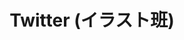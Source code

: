 ---
layout: post
title: Twitter (イラスト班)
description: イラスト班Twitter
image: assets/images/twitter.png
---